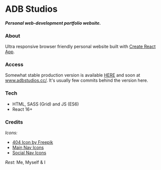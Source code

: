 
# ADB Studios 

#### *Personal web-development portfolio website.* 

### About

Ultra responsive browser friendly personal website built with [Create React App](https://github.com/facebook/create-react-app).  

### Access

Somewhat stable production version is available [HERE](https://objective-bohr-6680cd.netlify.app) and soon at www.adbstudios.cc/. It's usually few commits behind the version here.

### Tech

* HTML, SASS (Grid) and JS (ES6) 
* React 16+

### Credits

*Icons:* 
* [404 Icon by Freepik](https://www.flaticon.com/free-icon/error-404_1034633)
* [Main Nav Icons](https://www.producthunt.com/posts/ego-icons-2)
* [Social Nav Icons](https://www.iconfinder.com/fiveicons)

*Rest:* 
Me, Myself & I





